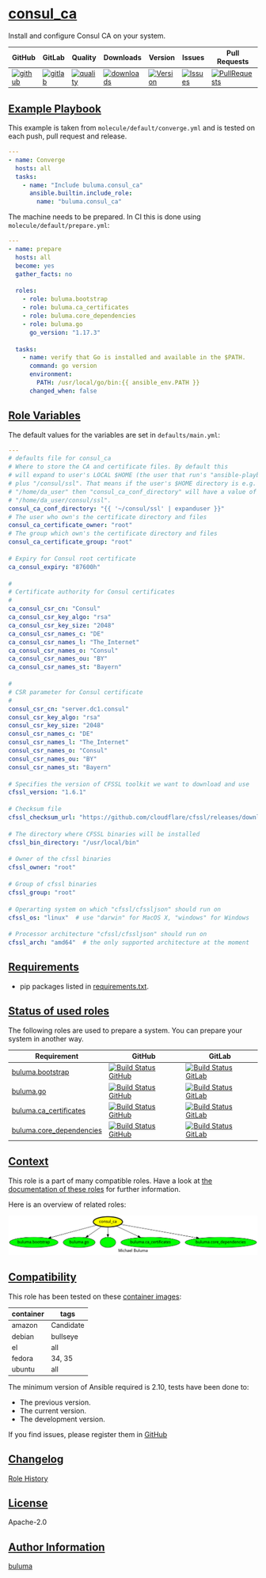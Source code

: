 # [consul_ca](#consul_ca)

Install and configure Consul CA on your system.

|GitHub|GitLab|Quality|Downloads|Version|Issues|Pull Requests|
|------|------|-------|---------|-------|------|-------------|
|[![github](https://github.com/buluma/ansible-role-consul_ca/workflows/Ansible%20Molecule/badge.svg)](https://github.com/buluma/ansible-role-consul_ca/actions)|[![gitlab](https://gitlab.com/buluma/ansible-role-consul_ca/badges/master/pipeline.svg)](https://gitlab.com/buluma/ansible-role-consul_ca)|[![quality](https://img.shields.io/ansible/quality/59464)](https://galaxy.ansible.com/buluma/consul_ca)|[![downloads](https://img.shields.io/ansible/role/d/59464)](https://galaxy.ansible.com/buluma/consul_ca)|[![Version](https://img.shields.io/github/release/buluma/ansible-role-consul_ca.svg)](https://github.com/buluma/ansible-role-consul_ca/releases/)|[![Issues](https://img.shields.io/github/issues/buluma/ansible-role-consul_ca.svg)](https://github.com/buluma/ansible-role-consul_ca/issues/)|[![PullRequests](https://img.shields.io/github/issues-pr-closed-raw/buluma/ansible-role-consul_ca.svg)](https://github.com/buluma/ansible-role-consul_ca/pulls/)|

## [Example Playbook](#example-playbook)

This example is taken from `molecule/default/converge.yml` and is tested on each push, pull request and release.
```yaml
---
- name: Converge
  hosts: all
  tasks:
    - name: "Include buluma.consul_ca"
      ansible.builtin.include_role:
        name: "buluma.consul_ca"
```

The machine needs to be prepared. In CI this is done using `molecule/default/prepare.yml`:
```yaml
---
- name: prepare
  hosts: all
  become: yes
  gather_facts: no

  roles:
    - role: buluma.bootstrap
    - role: buluma.ca_certificates
    - role: buluma.core_dependencies
    - role: buluma.go
      go_version: "1.17.3"

  tasks:
    - name: verify that Go is installed and available in the $PATH.
      command: go version
      environment:
        PATH: /usr/local/go/bin:{{ ansible_env.PATH }}
      changed_when: false
```


## [Role Variables](#role-variables)

The default values for the variables are set in `defaults/main.yml`:
```yaml
---
# defaults file for consul_ca
# Where to store the CA and certificate files. By default this
# will expand to user's LOCAL $HOME (the user that run's "ansible-playbook ..."
# plus "/consul/ssl". That means if the user's $HOME directory is e.g.
# "/home/da_user" then "consul_ca_conf_directory" will have a value of
# "/home/da_user/consul/ssl".
consul_ca_conf_directory: "{{ '~/consul/ssl' | expanduser }}"
# The user who own's the certificate directory and files
consul_ca_certificate_owner: "root"
# The group which own's the certificate directory and files
consul_ca_certificate_group: "root"

# Expiry for Consul root certificate
ca_consul_expiry: "87600h"

#
# Certificate authority for Consul certificates
#
ca_consul_csr_cn: "Consul"
ca_consul_csr_key_algo: "rsa"
ca_consul_csr_key_size: "2048"
ca_consul_csr_names_c: "DE"
ca_consul_csr_names_l: "The_Internet"
ca_consul_csr_names_o: "Consul"
ca_consul_csr_names_ou: "BY"
ca_consul_csr_names_st: "Bayern"

#
# CSR parameter for Consul certificate
#
consul_csr_cn: "server.dc1.consul"
consul_csr_key_algo: "rsa"
consul_csr_key_size: "2048"
consul_csr_names_c: "DE"
consul_csr_names_l: "The_Internet"
consul_csr_names_o: "Consul"
consul_csr_names_ou: "BY"
consul_csr_names_st: "Bayern"

# Specifies the version of CFSSL toolkit we want to download and use
cfssl_version: "1.6.1"

# Checksum file
cfssl_checksum_url: "https://github.com/cloudflare/cfssl/releases/download/v{{ cfssl_version }}/cfssl_{{ cfssl_version }}_checksums.txt"

# The directory where CFSSL binaries will be installed
cfssl_bin_directory: "/usr/local/bin"

# Owner of the cfssl binaries
cfssl_owner: "root"

# Group of cfssl binaries
cfssl_group: "root"

# Operarting system on which "cfssl/cfssljson" should run on
cfssl_os: "linux"  # use "darwin" for MacOS X, "windows" for Windows

# Processor architecture "cfssl/cfssljson" should run on
cfssl_arch: "amd64"  # the only supported architecture at the moment
```

## [Requirements](#requirements)

- pip packages listed in [requirements.txt](https://github.com/buluma/ansible-role-consul_ca/blob/main/requirements.txt).

## [Status of used roles](#status-of-requirements)

The following roles are used to prepare a system. You can prepare your system in another way.

| Requirement | GitHub | GitLab |
|-------------|--------|--------|
|[buluma.bootstrap](https://galaxy.ansible.com/buluma/bootstrap)|[![Build Status GitHub](https://github.com/buluma/ansible-role-bootstrap/workflows/Ansible%20Molecule/badge.svg)](https://github.com/buluma/ansible-role-bootstrap/actions)|[![Build Status GitLab ](https://gitlab.com/buluma/ansible-role-bootstrap/badges/master/pipeline.svg)](https://gitlab.com/buluma/ansible-role-bootstrap)|
|[buluma.go](https://galaxy.ansible.com/buluma/go)|[![Build Status GitHub](https://github.com/buluma/ansible-role-go/workflows/Ansible%20Molecule/badge.svg)](https://github.com/buluma/ansible-role-go/actions)|[![Build Status GitLab ](https://gitlab.com/buluma/ansible-role-go/badges/master/pipeline.svg)](https://gitlab.com/buluma/ansible-role-go)|
|[buluma.ca_certificates](https://galaxy.ansible.com/buluma/ca_certificates)|[![Build Status GitHub](https://github.com/buluma/ansible-role-ca_certificates/workflows/Ansible%20Molecule/badge.svg)](https://github.com/buluma/ansible-role-ca_certificates/actions)|[![Build Status GitLab ](https://gitlab.com/buluma/ansible-role-ca_certificates/badges/master/pipeline.svg)](https://gitlab.com/buluma/ansible-role-ca_certificates)|
|[buluma.core_dependencies](https://galaxy.ansible.com/buluma/core_dependencies)|[![Build Status GitHub](https://github.com/buluma/ansible-role-core_dependencies/workflows/Ansible%20Molecule/badge.svg)](https://github.com/buluma/ansible-role-core_dependencies/actions)|[![Build Status GitLab ](https://gitlab.com/buluma/ansible-role-core_dependencies/badges/master/pipeline.svg)](https://gitlab.com/buluma/ansible-role-core_dependencies)|

## [Context](#context)

This role is a part of many compatible roles. Have a look at [the documentation of these roles](https://buluma.github.io/) for further information.

Here is an overview of related roles:

![dependencies](https://raw.githubusercontent.com/buluma/ansible-role-consul_ca/png/requirements.png "Dependencies")

## [Compatibility](#compatibility)

This role has been tested on these [container images](https://hub.docker.com/u/buluma):

|container|tags|
|---------|----|
|amazon|Candidate|
|debian|bullseye|
|el|all|
|fedora|34, 35|
|ubuntu|all|

The minimum version of Ansible required is 2.10, tests have been done to:

- The previous version.
- The current version.
- The development version.



If you find issues, please register them in [GitHub](https://github.com/buluma/ansible-role-consul_ca/issues)

## [Changelog](#changelog)

[Role History](https://github.com/buluma/ansible-role-consul_ca/blob/master/CHANGELOG.md)

## [License](#license)

Apache-2.0

## [Author Information](#author-information)

[buluma](https://buluma.github.io/)
